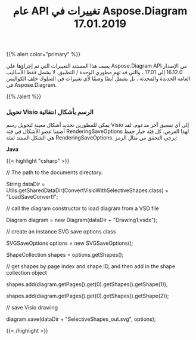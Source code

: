 ﻿---
title: عام API تغييرات في Aspose.Diagram 17.01.2019
type: docs
weight: 10
url: /ar/java/public-api-changes-in-aspose-diagram-17-01/
---
{{% alert color="primary" %}} 

يصف هذا المستند التغييرات التي تم إجراؤها على Aspose.Diagram API من الإصدار 16.12.0 إلى 17.01 ، والتي قد تهم مطوري الوحدة / التطبيق. لا يشمل فقط الأساليب العامة الجديدة والمحدثة ، بل يشمل أيضًا وصفًا لأي تغييرات في السلوك خلف الكواليس في Aspose.Diagram.

{{% /alert %}} 
### **تحويل Visio الرسم بأشكال انتقائية**
يمكن للمطورين تحديد أشكال معينة لتحويل رسم Visio إلى أي تنسيق آخر مدعوم. لقد أضفنا عضو الأشكال في فئة RenderingSaveOptions لهذا الغرض. كل فئة خيار حفظ هي الشكل الممتد لفئة RenderingSaveOptions. يرجى التحقق من مثال الرمز:

**Java**

{{< highlight "csharp" >}}

 // The path to the documents directory.

String dataDir = Utils.getSharedDataDir(ConvertVisioWithSelectiveShapes.class) + "LoadSaveConvert\\";

// call the diagram constructor to load diagram from a VSD file

Diagram diagram = new Diagram(dataDir + "Drawing1.vsdx");

// create an instance SVG save options class

SVGSaveOptions options = new SVGSaveOptions();

ShapeCollection shapes = options.getShapes();

// get shapes by page index and shape ID, and then add in the shape collection object

shapes.add(diagram.getPages().get(0).getShapes().getShape(1));

shapes.add(diagram.getPages().get(0).getShapes().getShape(2));

// save Visio drawing

diagram.save(dataDir + "SelectiveShapes_out.svg", options);

{{< /highlight >}}
